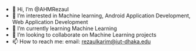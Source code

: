 - 👋 Hi, I’m @AHMRezaul
- 👀 I’m interested in Machine learning, Android Application Development, Web Application Development
- 🌱 I’m currently learning Machine Learning
- 💞️ I’m looking to collaborate on Machine Learning projects
- 📫 How to reach me: email: rezaulkarim@iut-dhaka.edu

<!---
AHMRezaul/AHMRezaul is a ✨ special ✨ repository because its `README.md` (this file) appears on your GitHub profile.
You can click the Preview link to take a look at your changes.
--->
